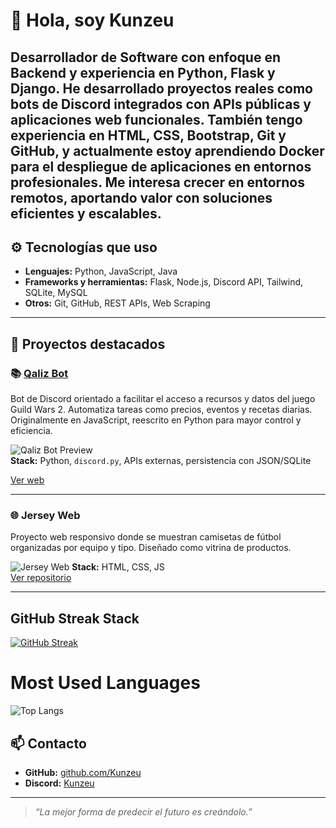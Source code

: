
# 👋 Hola, soy Kunzeu

Desarrollador de Software con enfoque en Backend y experiencia en Python, Flask y Django. He desarrollado proyectos reales como bots de Discord integrados con APIs públicas y aplicaciones web funcionales. También tengo experiencia en HTML, CSS, Bootstrap, Git y GitHub, y actualmente estoy aprendiendo Docker para el despliegue de aplicaciones en entornos profesionales. Me interesa crecer en entornos remotos, aportando valor con soluciones eficientes y escalables.
---

## ⚙️ Tecnologías que uso

- **Lenguajes:** Python, JavaScript, Java
- **Frameworks y herramientas:** Flask, Node.js, Discord API, Tailwind, SQLite, MySQL
- **Otros:** Git, GitHub, REST APIs, Web Scraping

---

## 🧩 Proyectos destacados

### 📚 [Qaliz Bot](https://github.com/Kunzeu/Qaliz)
Bot de Discord orientado a facilitar el acceso a recursos y datos del juego Guild Wars 2. Automatiza tareas como precios, eventos y recetas diarias. Originalmente en JavaScript, reescrito en Python para mayor control y eficiencia.

![Qaliz Bot Preview](https://i.gyazo.com/a9c88dfbfa6b3deeac5117f1bb5225dc.gif)  
**Stack:** Python, `discord.py`, APIs externas, persistencia con JSON/SQLite

[Ver web](https://qaliz.vercel.app)

---

### 🌐 Jersey Web
Proyecto web responsivo donde se muestran camisetas de fútbol organizadas por equipo y tipo. Diseñado como vitrina de productos.

![Jersey Web](https://i.gyazo.com/055e212646f8f0b5682d2f3204d5937c.png)
**Stack:** HTML, CSS, JS  
[Ver repositorio](https://github.com/Kunzeu/jersey-web)

---

## GitHub Streak Stack

[![GitHub Streak](https://streak-stats.demolab.com?user=Kunzeu&theme=tokyonight)](https://git.io/streak-stats)

# Most Used Languages

![Top Langs](https://github-readme-stats.vercel.app/api/top-langs/?username=Kunzeu&layout=compact&theme=tokyonight)


## 📫 Contacto

- **GitHub:** [github.com/Kunzeu](https://github.com/Kunzeu)
- **Discord:** [Kunzeu](https://discord.com/users/552563672162107431)

---


> *“La mejor forma de predecir el futuro es creándolo.”*



